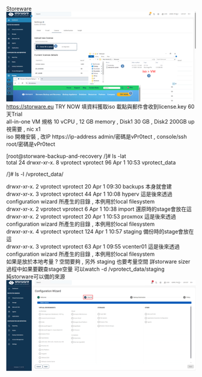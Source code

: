 Storeware <br>
![storeware ](image/storeware-1.png)
https://storware.eu   TRY NOW 填資料獲取iso 載點與郵件會收到license.key 60天Trial <br>
all-in-one VM 規格  10 vCPU , 12 GB memory , Disk1 30 GB , Disk2 200GB up視需要 , nic x1  <br>
iso 開機安裝 , 改IP 
https://ip-address   admin/密碼是vPr0tect   , console/ssh root/密碼是vPr0tect<br>

[root@storware-backup-and-recovery /]# ls -lat<br>
total 24
drwxr-xr-x.   8 vprotect vprotect   96 Apr  1 10:53 vprotect_data<br>

 /]# ls -l /vprotect_data/<br>

drwxr-xr-x. 2 vprotect vprotect  20 Apr  1 09:30 backups  本身就會建<br>
drwxr-xr-x. 3 vprotect vprotect  44 Apr  1 10:08 hyperv   這是後來透過configuration wizard  所產生的目錄 , 本例用於local filesystem<br>
drwxr-xr-x. 2 vprotect vprotect   6 Apr  1 10:38 import   還原時的stage會放在這<br>
drwxr-xr-x. 2 vprotect vprotect  20 Apr  1 10:53 proxmox  這是後來透過configuration wizard  所產生的目錄 , 本例用於local filesystem<br>
drwxr-xr-x. 4 vprotect vprotect 124 Apr  1 10:57 staging  備份時的stage會放在這<br>
drwxr-xr-x. 3 vprotect vprotect  63 Apr  1 09:55 vcenter01 這是後來透過configuration wizard  所產生的目錄 , 本例用於local filesystem<br>
如果是放於本地考量 ? 空間要夠 , 另外 staging 也要考量空間 詳storware sizer <br>
過程中如果要觀查stage空量 可以watch -d /vprotect_data/staging  <br>
純storware可以備的來源
![storeware ](image/backup-source.png)
